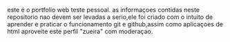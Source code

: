 este é o portfolio web teste pessoal.
as informaçoes contidas neste repositorio nao devem ser levadas a serio,ele foi criado com o intuito de aprender e praticar o funcionamento git e github,assim como aplicaçoes de html
aproveite este perfil "zueira" com moderaçao.